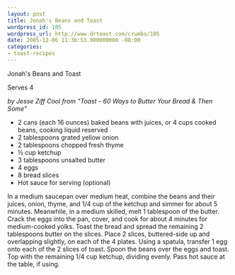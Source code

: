 ```yaml
---
layout: post
title: Jonah's Beans and Toast
wordpress_id: 105
wordpress_url: http://www.drtoast.com/crumbs/105
date: 2005-12-06 11:36:53.000000000 -08:00
categories:
- toast-recipes
---
```

Jonah's Beans and Toast

Serves 4

*by Jesse Ziff Cool from "Toast - 60 Ways to Butter Your Bread &amp; Then
Some"*

* 2 cans (each 16 ounces) baked beans with juices, or 4 cups cooked beans, cooking liquid reserved
* 2 tablespoons grated yellow onion
* 2 tablespoons chopped fresh thyme
* ½ cup ketchup
* 3 tablespoons unsalted butter
* 4 eggs
* 8 bread slices 
* Hot sauce for serving (optional)

In a medium saucepan over medium heat, combine the beans and their juices, onion, thyme, and 1/4 cup of the ketchup and simmer for about 5 minutes. Meanwhile, in a medium skilled, melt 1 tablespoon of the butter. Crack the eggs into the pan, cover, and cook for about 4 minutes for medium-cooked yolks. Toast the bread and spread the remaining 2 tablespoons butter on the slices. Place 2 slices, buttered-side up and overlapping slightly, on each of the 4 plates. Using a spatula, transfer 1 egg onto each of the 2 slices of toast. Spoon the beans over the eggs and toast. Top with the remaining 1/4 cup ketchup, dividing evenly. Pass hot sauce at the table, if using.
